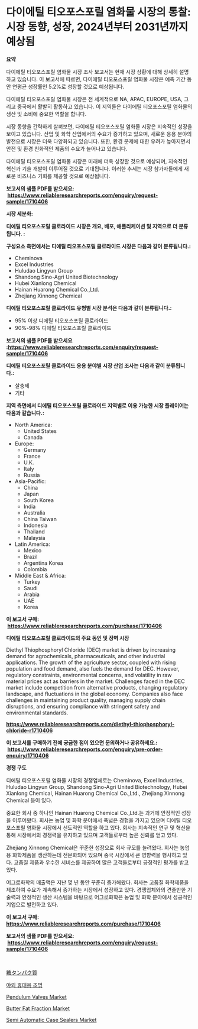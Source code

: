 <p><h1>다이에틸 티오포스포릴 염화물 시장의 통찰: 시장 동향, 성장, 2024년부터 2031년까지 예상됨</h1></p><p><strong>요약</strong></p>
<p><p>다이에틸 티오포스포릴 염화물 시장 조사 보고서는 현재 시장 상황에 대해 상세히 설명하고 있습니다. 이 보고서에 따르면, 다이에틸 티오포스포릴 염화물 시장은 예측 기간 동안 연평균 성장률인 5.2%로 성장할 것으로 예상됩니다.</p><p>다이에틸 티오포스포릴 염화물 시장은 전 세계적으로 NA, APAC, EUROPE, USA, 그리고 중국에서 활발히 활동하고 있습니다. 이 지역들은 다이에틸 티오포스포릴 염화물의 생산 및 소비에 중요한 역할을 합니다.</p><p>시장 동향을 간략하게 살펴보면, 다이에틸 티오포스포릴 염화물 시장은 지속적인 성장을 보이고 있습니다. 산업 및 화학 산업에서의 수요가 증가하고 있으며, 새로운 응용 분야의 발전으로 시장은 더욱 다양화되고 있습니다. 또한, 환경 문제에 대한 우려가 높아지면서 안전 및 환경 친화적인 제품의 수요가 늘어나고 있습니다.</p><p>다이에틸 티오포스포릴 염화물 시장은 미래에 더욱 성장할 것으로 예상되며, 지속적인 혁신과 기술 개발이 이루어질 것으로 기대됩니다. 이러한 추세는 시장 참가자들에게 새로운 비즈니스 기회를 제공할 것으로 예상됩니다.</p></p>
<p><strong>보고서의 샘플 PDF를 받으세요: &nbsp;<a href="https://www.reliableresearchreports.com/enquiry/request-sample/1710406">https://www.reliableresearchreports.com/enquiry/request-sample/1710406</a></strong></p>
<p><strong>시장 세분화:</strong></p>
<p><strong> 디에틸 티오포스포릴 클로라이드 시장은 개요, 배포, 애플리케이션 및 지역으로 더 분류됩니다. :</strong></p>
<p><strong>구성요소 측면에서는 디에틸 티오포스포릴 클로라이드 시장은 다음과 같이 분류됩니다.:</strong></p>
<p><ul><li>Cheminova</li><li>Excel Industries</li><li>Huludao Lingyun Group</li><li>Shandong Sino-Agri United Biotechnology</li><li>Hubei Xianlong Chemical</li><li>Hainan Huarong Chemical Co.,Ltd.</li><li>Zhejiang Xinnong Chemical</li></ul></p>
<p><strong> 디에틸 티오포스포릴 클로라이드 유형별 시장 분석은 다음과 같이 분류됩니다.:</strong></p>
<p><ul><li>95% 이상 디에틸 티오포스포릴 클로라이드</li><li>90%-98% 디에틸 티오포스포릴 클로라이드</li></ul></p>
<p><strong>보고서의 샘플 PDF를 받으세요 :<a href="https://www.reliableresearchreports.com/enquiry/request-sample/1710406">https://www.reliableresearchreports.com/enquiry/request-sample/1710406</a></strong></p>
<p><strong> 디에틸 티오포스포릴 클로라이드 응용 분야별 시장 산업 조사는 다음과 같이 분류됩니다.:</strong></p>
<p><ul><li>살충제</li><li>기타</li></ul></p>
<p><strong>지역 측면에서 디에틸 티오포스포릴 클로라이드 지역별로 이용 가능한 시장 플레이어는 다음과 같습니다.:</strong></p>
<p><ul>
    <li>
        North America:
        <ul>
            <li>United States</li>
            <li>Canada</li>
        </ul>
    </li>
    <li>
        Europe:
        <ul>
            <li>Germany</li>
            <li>France</li>
            <li>U.K.</li>
            <li>Italy</li>
            <li>Russia</li>
        </ul>
    </li>
    <li>
        Asia-Pacific:
        <ul>
            <li>China</li>
            <li>Japan</li>
            <li>South Korea</li>
            <li>India</li>
            <li>Australia</li>
            <li>China Taiwan</li>
            <li>Indonesia</li>
            <li>Thailand</li>
            <li>Malaysia</li>
        </ul>
    </li>
    <li>
        Latin America:
        <ul>
            <li>Mexico</li>
            <li>Brazil</li>
            <li>Argentina Korea</li>
            <li>Colombia</li>
        </ul>
    </li>
    <li>
        Middle East & Africa:
        <ul>
            <li>Turkey</li>
            <li>Saudi</li>
            <li>Arabia</li>
            <li>UAE</li>
            <li>Korea</li>
        </ul>
    </li>
    </ul></p>
<p><strong>이 보고서 구매: &nbsp;<a href="https://www.reliableresearchreports.com/purchase/1710406">https://www.reliableresearchreports.com/purchase/1710406</a></strong></p>
<p><strong>디에틸 티오포스포릴 클로라이드의 주요 동인 및 장벽 시장</strong></p>
<p><p>Diethyl Thiophosphoryl Chloride (DEC) market is driven by increasing demand for agrochemicals, pharmaceuticals, and other industrial applications. The growth of the agriculture sector, coupled with rising population and food demand, also fuels the demand for DEC. However, regulatory constraints, environmental concerns, and volatility in raw material prices act as barriers in the market. Challenges faced in the DEC market include competition from alternative products, changing regulatory landscape, and fluctuations in the global economy. Companies also face challenges in maintaining product quality, managing supply chain disruptions, and ensuring compliance with stringent safety and environmental standards.</p></p>
<p><strong><a href="https://www.reliableresearchreports.com/diethyl-thiophosphoryl-chloride-r1710406">https://www.reliableresearchreports.com/diethyl-thiophosphoryl-chloride-r1710406</a></strong></p>
<p><strong>이 보고서를 구매하기 전에 궁금한 점이 있으면 문의하거나 공유하세요.: &nbsp;<a href="https://www.reliableresearchreports.com/enquiry/pre-order-enquiry/1710406">https://www.reliableresearchreports.com/enquiry/pre-order-enquiry/1710406</a></strong></p>
<p><strong>경쟁 구도</strong></p>
<p><p>디에틸 티오포스포릴 염화물 시장의 경쟁업체로는 Cheminova, Excel Industries, Huludao Lingyun Group, Shandong Sino-Agri United Biotechnology, Hubei Xianlong Chemical, Hainan Huarong Chemical Co.,Ltd., Zhejiang Xinnong Chemical 등이 있다.</p><p>중요한 회사 중 하나인 Hainan Huarong Chemical Co.,Ltd.는 과거에 안정적인 성장을 이루어왔다. 회사는 농업 및 화학 분야에서 폭넓은 경험을 가지고 있으며 디에틸 티오포스포릴 염화물 시장에서 선도적인 역할을 하고 있다. 회사는 지속적인 연구 및 혁신을 통해 시장에서의 경쟁력을 유지하고 있으며 고객들로부터 높은 신뢰를 얻고 있다.</p><p>Zhejiang Xinnong Chemical은 꾸준한 성장으로 회사 규모를 늘려왔다. 회사는 농업용 화학제품을 생산하는데 전문화되어 있으며 중국 시장에서 큰 영향력을 행사하고 있다. 고품질 제품과 우수한 서비스를 제공하여 많은 고객들로부터 긍정적인 평가를 받고 있다.</p><p>어그로화학의 매출액은 지난 몇 년 동안 꾸준히 증가해왔다. 회사는 고품질 화학제품을 제조하여 수요가 계속해서 증가하는 시장에서 성장하고 있다. 경쟁업체와의 견줄만한 기술력과 안정적인 생산 시스템을 바탕으로 어그로화학은 농업 및 화학 분야에서 성공적인 기업으로 발전하고 있다.</p></p>
<p><strong>이 보고서 구매: &nbsp; <a href="https://www.reliableresearchreports.com/purchase/1710406">https://www.reliableresearchreports.com/purchase/1710406</a></strong></p>
<p><strong>보고서의 샘플 PDF를 받으세요: &nbsp;<a href="https://www.reliableresearchreports.com/enquiry/request-sample/1710406">https://www.reliableresearchreports.com/enquiry/request-sample/1710406</a></strong><strong></strong></p>
<p>&nbsp;</p>
<p><p><a href="https://medium.com/@abdulkoss2015/%E3%82%B0%E3%83%AA%E3%82%B3%E3%83%97%E3%83%AD%E3%83%86%E3%82%A4%E3%83%B3%E5%B8%82%E5%A0%B4%E3%81%AF-%E5%B8%82%E5%A0%B4%E3%82%B7%E3%82%A7%E3%82%A2-%E3%82%B5%E3%82%A4%E3%82%BA-2031%E5%B9%B4%E3%81%BE%E3%81%A7%E3%81%AE%E4%BA%88%E6%B8%AC%E3%81%AB%E7%84%A6%E7%82%B9%E3%82%92%E5%BD%93%E3%81%A6%E3%81%A6%E3%81%84%E3%81%BE%E3%81%99-ff1aab219dae">糖タンパク質</a></p><p><a href="https://medium.com/@guyeichert86/%EC%95%BC%EC%99%B8-%ED%9C%B4%EB%8C%80%EC%9A%A9-%EC%A1%B0%EB%AA%85-%EC%8B%9C%EC%9E%A5-%ED%86%B5%EC%B0%B0-%EC%8B%9C%EC%9E%A5-%EB%8F%99%ED%96%A5-%EC%84%B1%EC%9E%A5-2024%EB%85%84%EB%B6%80%ED%84%B0-2031%EB%85%84%EA%B9%8C%EC%A7%80-%EC%98%88%EC%B8%A1%EB%90%9C-%EB%B6%80%EB%B6%84-4621b1ad8d4c">야외 휴대용 조명</a></p><p><a href="https://view.publitas.com/reportprime-1/pendulum-valves-market-furnishes-information-on-market-share-market-trends-and-market-growth/">Pendulum Valves Market</a></p><p><a href="https://crocus-run-b5a.notion.site/Analyzing-Butter-Fat-Fraction-Market-Global-Industry-Perspective-and-Forecast-2024-to-2031-a2d505f8a10846b689672ff338d46e27">Butter Fat Fraction Market</a></p><p><a href="https://github.com/mbisetmhermsr/Market-Research-Report-List-2/blob/main/semi-automatic-case-sealers-market.md">Semi Automatic Case Sealers Market</a></p></p>